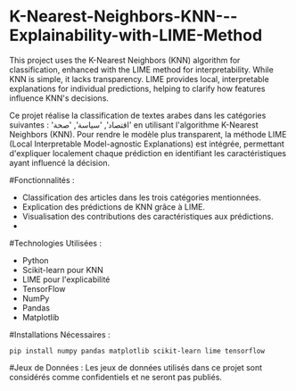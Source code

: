 # K-Nearest-Neighbors-KNN---Explainability-with-LIME-Method
This project uses the K-Nearest Neighbors (KNN) algorithm for classification, enhanced with the LIME method for interpretability. While KNN is simple, it lacks transparency. LIME provides local, interpretable explanations for individual predictions, helping to clarify how features influence KNN's decisions.

Ce projet réalise la classification de textes arabes dans les catégories suivantes : 'اقتصاد', 'سياسة', 'صحة' en utilisant l'algorithme K-Nearest Neighbors (KNN). Pour rendre le modèle plus transparent, la méthode LIME (Local Interpretable Model-agnostic Explanations) est intégrée, permettant d'expliquer localement chaque prédiction en identifiant les caractéristiques ayant influencé la décision.

#Fonctionnalités :
   - Classification des articles dans les trois catégories mentionnées.
   - Explication des prédictions de KNN grâce à LIME.
   - Visualisation des contributions des caractéristiques aux prédictions.
   - 
#Technologies Utilisées :
   - Python
   - Scikit-learn pour KNN
   - LIME pour l'explicabilité
   - TensorFlow
   - NumPy
   - Pandas
   - Matplotlib
     
#Installations Nécessaires :
```
pip install numpy pandas matplotlib scikit-learn lime tensorflow
```
#Jeux de Données :
Les jeux de données utilisés dans ce projet sont considérés comme confidentiels et ne seront pas publiés.
